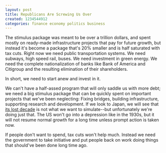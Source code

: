 ```yaml
---
layout: post
title: Republicans Are Screwing Us Over
created: 1234544912
categories: finance economy politics business
---
```

The stimulus package was meant to be over a trillion dollars, and spent mostly on ready-made infrastructure projects that pay for future growth, but instead it's become a package that's 20% smaller and is half saturated with tax cuts. Right now we need public transportation systems. We need subways, high speed rail, buses. We need investment in green energy. We need the complete nationalization of banks like Bank of America and Citigroup and the resulting elimination of their shareholders.

In short, we need to start anew and invest in it.

We can't have a half-assed program that will only saddle us with more debt; we need a big stimulus package that can be quickly spent on important projects that we've been neglecting: Fixing bridges, building infrastructure, supporting research and development. If we look to Japan, we will see that [its lost decade](http://www.nytimes.com/2009/02/13/business/economy/13yen.html) is not what we want to simulate--but unfortunately we're doing just that. The US won't go into a depression like in the 1930s, but it will not resume normal growth for a long time unless prompt action is taken now.

If people don't want to spend, tax cuts won't help much. Instead we need the government to take initiative and put people back on work doing things that should've been done long time ago.
